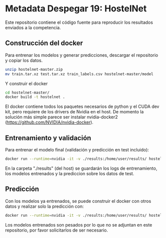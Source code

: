 # Metadata Despegar 19: HostelNet

Este repositorio contiene el código fuente para reproducir los resultados enviados a la competencia.

## Construcción del docker
Para entrenar los modelos y generar predicciones, descargar el repositorio y copiar los datos.

```bash
unzip hostelnet-master.zip 
mv train.tar.xz test.tar.xz train_labels.csv hostelnet-master/model
```
Y construir el docker
```bash
cd hostelnet-master/
docker build -t hostelnet .
```
El docker contiene todos los paquetes necesarios de python y el CUDA dev kit, pero requiere de los drivers de Nvidia en el host. De momento la solución más simple parece ser instalar nvidia-docker2 (https://github.com/NVIDIA/nvidia-docker).  

## Entrenamiento y validación

Para entrenar el modelo final (validación y predicción en test incluido): 
```bash
docker run --runtime=nvidia -it -v ./results:/home/user/results/ hostelnet python3 /home/user/src/main.py
```

En la carpeta "./results" (del host) se guardarán los logs de entrenamiento, los modelos entrenados y la prediccion sobre los datos de test. 

## Predicción
Con los modelos ya entrenados, se puede construir el docker con otros datos y realizar solo la predicción con:
```bash
docker run --runtime=nvidia -it -v ./results:/home/user/results/ hostelnet python3 /home/user/src/predict.py
```

Los modelos entrenados son pesados por lo que no se adjuntan en este repositorio, por favor solicitarlos de ser necesario.
